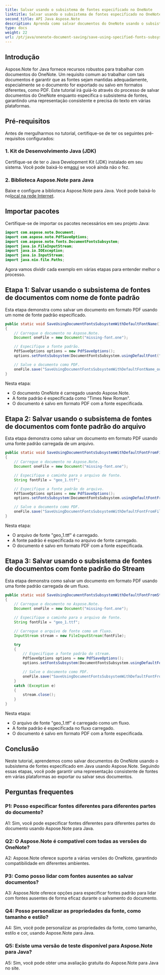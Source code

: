 ```yaml
---
title: Salvar usando o subsistema de fontes especificado no OneNote
linktitle: Salvar usando o subsistema de fontes especificado no OneNote
second_title: API Java Aspose.Note
description: Aprenda como salvar documentos do OneNote usando o subsistema de fontes especificado em Java com Aspose.Note. Garanta uma representação consistente de fontes em todas as plataformas sem esforço.
type: docs
weight: 22
url: /pt/java/onenote-document-saving/save-using-specified-fonts-subsystem/
---
```

## Introdução

Aspose.Note for Java fornece recursos robustos para trabalhar com documentos do OneNote. Um requisito comum ao trabalhar com tais documentos é garantir que as fontes sejam mantidas adequadamente, especialmente se o documento for exportado ou salvo em formatos diferentes, como PDF. Este tutorial irá guiá-lo através do processo de salvar documentos do OneNote enquanto especifica o subsistema de fontes, garantindo uma representação consistente e precisa do texto em várias plataformas.

## Pré-requisitos

Antes de mergulharmos no tutorial, certifique-se de ter os seguintes pré-requisitos configurados:

### 1. Kit de Desenvolvimento Java (JDK)

 Certifique-se de ter o Java Development Kit (JDK) instalado em seu sistema. Você pode baixá-lo em[aqui](https://www.oracle.com/java/technologies/javase-jdk15-downloads.html) se você ainda não o fez.

### 2. Biblioteca Aspose.Note para Java

 Baixe e configure a biblioteca Aspose.Note para Java. Você pode baixá-lo no[local na rede Internet](https://releases.aspose.com/note/java/).

## Importar pacotes

Certifique-se de importar os pacotes necessários em seu projeto Java:

```java
import com.aspose.note.Document;
import com.aspose.note.PdfSaveOptions;
import com.aspose.note.fonts.DocumentFontsSubsystem;
import java.io.FileInputStream;
import java.io.IOException;
import java.io.InputStream;
import java.nio.file.Paths;
```

Agora vamos dividir cada exemplo em várias etapas para entender melhor o processo.

## Etapa 1: Salvar usando o subsistema de fontes de documentos com nome de fonte padrão

Esta etapa demonstra como salvar um documento em formato PDF usando um nome de fonte padrão especificado.

```java
public static void SaveUsingDocumentFontsSubsystemWithDefaultFontName() throws IOException
{
    // Carregue o documento no Aspose.Note.
    Document oneFile = new Document("missing-font.one");

    // Especifique a fonte padrão.
    PdfSaveOptions options = new PdfSaveOptions();
    options.setFontsSubsystem(DocumentFontsSubsystem.usingDefaultFont("Times New Roman"));

    // Salve o documento como PDF.
    oneFile.save("SaveUsingDocumentFontsSubsystemWithDefaultFontName_out.pdf", options);
}
```

Nesta etapa:
- O documento OneNote é carregado usando Aspose.Note.
- A fonte padrão é especificada como "Times New Roman".
- O documento é salvo em formato PDF com a fonte especificada.

## Etapa 2: Salvar usando o subsistema de fontes de documentos com fonte padrão do arquivo

Esta etapa demonstra como salvar um documento em formato PDF usando uma fonte padrão carregada de um arquivo.

```java
public static void SaveUsingDocumentFontsSubsystemWithDefaultFontFromFile() throws IOException
{
    // Carregue o documento no Aspose.Note.
    Document oneFile = new Document("missing-font.one");

    // Especifique o caminho para o arquivo de fonte.
    String fontFile = "geo_1.ttf";

    // Especifique a fonte padrão do arquivo.
    PdfSaveOptions options = new PdfSaveOptions();
    options.setFontsSubsystem(DocumentFontsSubsystem.usingDefaultFontFromFile(fontFile));

    // Salve o documento como PDF.
    oneFile.save("SaveUsingDocumentFontsSubsystemWithDefaultFontFromFile_out.pdf", options);
}
```

Nesta etapa:
- O arquivo de fonte "geo_1.ttf" é carregado.
- A fonte padrão é especificada no arquivo de fonte carregado.
- O documento é salvo em formato PDF com a fonte especificada.

## Etapa 3: Salvar usando o subsistema de fontes de documentos com fonte padrão do Stream

Esta etapa demonstra como salvar um documento em formato PDF usando uma fonte padrão carregada de um fluxo.

```java
public static void SaveUsingDocumentFontsSubsystemWithDefaultFontFromStream() throws IOException
{
    // Carregue o documento no Aspose.Note.
    Document oneFile = new Document("missing-font.one");

    // Especifique o caminho para o arquivo de fonte.
    String fontFile = "geo_1.ttf";

    // Carregue o arquivo de fonte como um fluxo.
    InputStream stream = new FileInputStream(fontFile);

    try
    {
        // Especifique a fonte padrão do stream.
        PdfSaveOptions options = new PdfSaveOptions();
        options.setFontsSubsystem(DocumentFontsSubsystem.usingDefaultFontFromStream(stream));

        // Salve o documento como PDF.
        oneFile.save("SaveUsingDocumentFontsSubsystemWithDefaultFontFromStream_out.pdf", options);
    }
    catch (Exception e)
    {
        stream.close();
    }
}
```

Nesta etapa:
- O arquivo de fonte "geo_1.ttf" é carregado como um fluxo.
- A fonte padrão é especificada no fluxo carregado.
- O documento é salvo em formato PDF com a fonte especificada.

## Conclusão

Neste tutorial, aprendemos como salvar documentos do OneNote usando o subsistema de fontes especificado em Java usando Aspose.Note. Seguindo essas etapas, você pode garantir uma representação consistente de fontes em várias plataformas ao exportar ou salvar seus documentos.

## Perguntas frequentes

### P1: Posso especificar fontes diferentes para diferentes partes do documento?

A1: Sim, você pode especificar fontes diferentes para diferentes partes do documento usando Aspose.Note para Java.

### Q2: O Aspose.Note é compatível com todas as versões do OneNote?

A2: Aspose.Note oferece suporte a várias versões do OneNote, garantindo compatibilidade em diferentes ambientes.

### P3: Como posso lidar com fontes ausentes ao salvar documentos?

A3: Aspose.Note oferece opções para especificar fontes padrão para lidar com fontes ausentes de forma eficaz durante o salvamento do documento.

### Q4: Posso personalizar as propriedades da fonte, como tamanho e estilo?

A4: Sim, você pode personalizar as propriedades da fonte, como tamanho, estilo e cor, usando Aspose.Note para Java.

### Q5: Existe uma versão de teste disponível para Aspose.Note para Java?

A5: Sim, você pode obter uma avaliação gratuita do Aspose.Note para Java no site.
